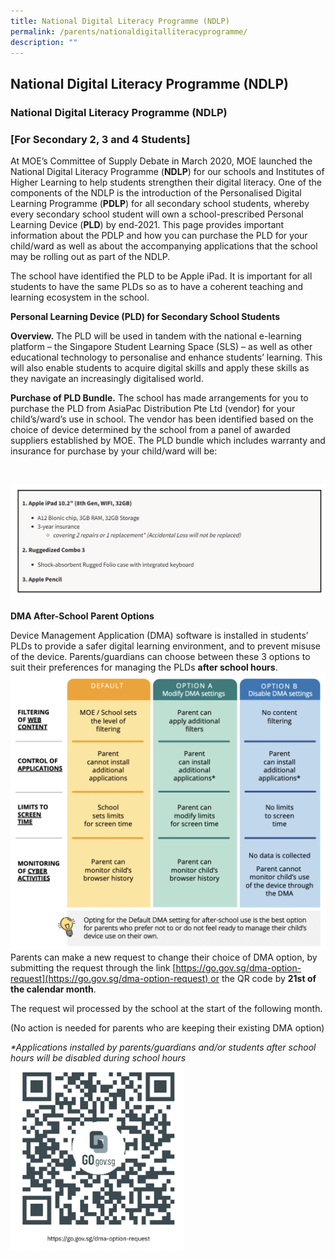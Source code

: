 ```yaml
---
title: National Digital Literacy Programme (NDLP)
permalink: /parents/nationaldigitalliteracyprogramme/
description: ""
---
```

## National Digital Literacy Programme (NDLP)


### National Digital Literacy Programme (NDLP)

### \[For Secondary 2, 3 and 4 Students\]

At MOE’s Committee of Supply Debate in March 2020, MOE launched the National Digital Literacy Programme (**NDLP**) for our schools and Institutes of Higher Learning to help students strengthen their digital literacy. One of the components of the NDLP is the introduction of the Personalised Digital Learning Programme (**PDLP**) for all secondary school students, whereby every secondary school student will own a school-prescribed Personal Learning Device (**PLD**) by end-2021. This page provides important information about the PDLP and how you can purchase the PLD for your child/ward as well as about the accompanying applications that the school may be rolling out as part of the NDLP.

The school have identified the PLD to be Apple iPad. It is important for all students to have the same PLDs so as to have a coherent teaching and learning ecosystem in the school.

**Personal Learning Device (PLD) for Secondary School Students**

**Overview.** The PLD will be used in tandem with the national e-learning platform – the Singapore Student Learning Space (SLS) – as well as other educational technology to personalise and enhance students’ learning. This will also enable students to acquire digital skills and apply these skills as they navigate an increasingly digitalised world.

**Purchase of PLD Bundle.** The school has made arrangements for you to purchase the PLD from AsiaPac Distribution Pte Ltd (vendor) for your child’s/ward’s use in school. The vendor has been identified based on the choice of device determined by the school from a panel of awarded suppliers established by MOE. The PLD bundle which includes warranty and insurance for purchase by your child/ward will be:

<br>

![](/images/Screenshot%20(11).png)

**DMA After-School** **Parent Options**

Device Management Application (DMA) software is installed in students’ PLDs to provide a safer digital learning environment, and to prevent misuse of the device. Parents/guardians can choose between these 3 options to suit their preferences for managing the PLDs **after school hours**.
<br>
![](/images/NDLP.png)
<br>
Parents can make a new request to change their choice of DMA option, by submitting the request through the link [https://go.gov.sg/dma-option-request](https://go.gov.sg/dma-option-request) or the QR code by **21st of the calendar month**.

The request wil processed by the school at the start of the following month.

(No action is needed for parents who are keeping their existing DMA option)

_\*Applications installed by parents/guardians and/or students after school hours will be disabled during school hours_![](/images/NDLPGOV.png)